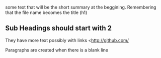 some text that will be the short summary at the beggining.
Remembering that the file name becomes the title (h1)

## Sub Headings should start with 2

They have more text possibly with links <http://github.com/

Paragraphs are created when there is a blank line
